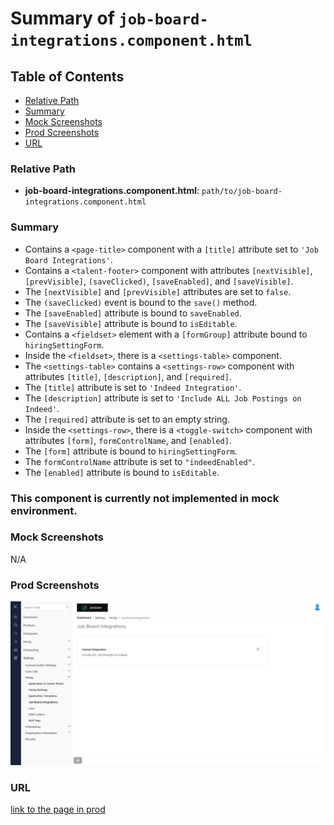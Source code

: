 # Summary of `job-board-integrations.component.html`

## Table of Contents

-   [Relative Path](#relative-path)
-   [Summary](#summary)
-   [Mock Screenshots](#mock-screenshots)
-   [Prod Screenshots](#prod-screenshots)
-   [URL](#url)

### Relative Path

-   **job-board-integrations.component.html**: `path/to/job-board-integrations.component.html`

### Summary

-   Contains a `<page-title>` component with a `[title]` attribute set to `'Job Board Integrations'`.
-   Contains a `<talent-footer>` component with attributes `[nextVisible]`, `[prevVisible]`, `(saveClicked)`, `[saveEnabled]`, and `[saveVisible]`.
-   The `[nextVisible]` and `[prevVisible]` attributes are set to `false`.
-   The `(saveClicked)` event is bound to the `save()` method.
-   The `[saveEnabled]` attribute is bound to `saveEnabled`.
-   The `[saveVisible]` attribute is bound to `isEditable`.
-   Contains a `<fieldset>` element with a `[formGroup]` attribute bound to `hiringSettingForm`.
-   Inside the `<fieldset>`, there is a `<settings-table>` component.
-   The `<settings-table>` contains a `<settings-row>` component with attributes `[title]`, `[description]`, and `[required]`.
-   The `[title]` attribute is set to `'Indeed Integration'`.
-   The `[description]` attribute is set to `'Include ALL Job Postings on Indeed'`.
-   The `[required]` attribute is set to an empty string.
-   Inside the `<settings-row>`, there is a `<toggle-switch>` component with attributes `[form]`, `formControlName`, and `[enabled]`.
-   The `[form]` attribute is bound to `hiringSettingForm`.
-   The `formControlName` attribute is set to `"indeedEnabled"`.
-   The `[enabled]` attribute is bound to `isEditable`.

### This component is currently not implemented in mock environment.

### Mock Screenshots

N/A

### Prod Screenshots

![Prod Screenshot](./job-board-integrations-prod.png)

### URL

[link to the page in prod](https://piedpiper.agilehr.net/core/settings/hiring/job-board-integrations)
